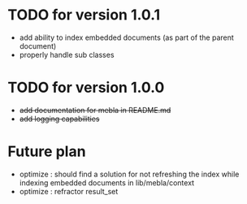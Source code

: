 TODO for version 1.0.1
==============

* add ability to index embedded documents (as part of the parent document)
* properly handle sub classes

TODO for version 1.0.0
==============

* <strike>add documentation for mebla in README.md</strike>
* <strike>add logging capabilities</strike>

Future plan
=======

* optimize : should find a solution for not refreshing the index while indexing embedded documents in lib/mebla/context
* optimize : refractor result_set
